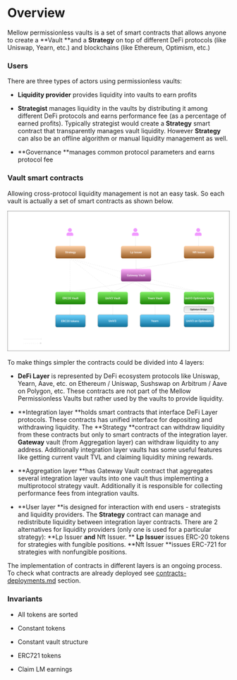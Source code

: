 # Overview

Mellow permissionless vaults is a set of smart contracts that allows anyone to create a **Vault **and a **Strategy** on top of different DeFi protocols (like Uniswap, Yearn, etc.) and blockchains (like Ethereum, Optimism, etc.)

### **Users**

There are three types of actors using permissionless vaults:

* **Liquidity provider** provides liquidity into vaults to earn profits

* **Strategist** manages liquidity in the vaults by distributing it among different DeFi protocols and earns performance fee (as a percentage of earned profits). Typically strategist would create a **Strategy** smart contract that transparently manages vault liquidity. However **Strategy** can also be an offline algorithm or manual liquidity management as well.

* **Governance **manages common protocol parameters and earns protocol fee

### **Vault smart contracts**

Allowing cross-protocol liquidity management is not an easy task. So each vault is actually a set of smart contracts as shown below.

![Smart contracts architecture (per vault view)](<../.gitbook/assets/Frame 1 (4).png>)

To make things simpler the contracts could be divided into 4 layers:

* **DeFi Layer** is represented by DeFi ecosystem protocols like Uniswap, Yearn, Aave, etc. on Ethereum / Uniswap, Sushswap on Arbitrum / Aave on Polygon, etc. These contracts are not part of the Mellow Permissionless Vaults but rather used by the vaults to provide liquidity.

* **Integration layer **holds smart contracts that interface DeFi Layer protocols. These contracts has unified interface for depositing and withdrawing liquidity. The **Strategy **contract can withdraw liquidity from these contracts but only to smart contracts of the integration layer. **Gateway** vault (from Aggregation layer) can withdraw liquidity to any address. Additionally integration layer vaults has some useful features like getting current vault TVL and claiming liquidity mining rewards.&#x20;

* **Aggregation layer **has Gateway Vault contract that aggregates several integration layer vaults into one vault thus implementing a multiprotocol strategy vault. Additionally it is responsible for collecting performance fees from integration vaults.

* **User layer **is designed for interaction with end users - strategists and liquidity providers. The **Strategy** contract can manage and redistribute liquidity between integration layer contracts. There are 2 alternatives for liquidity providers (only one is used for a particular strategy): **Lp Issuer **and** Nft Issuer. ** **Lp Issuer** issues ERC-20 tokens for strategies with fungible positions. **Nft Issuer **issues ERC-721 for strategies with nonfungible positions.

The implementation of contracts in different layers is an ongoing process. To check what contracts are already deployed see [contracts-deployments.md](contracts-deployments.md "mention") section.

### Invariants

* All tokens are sorted

* Constant tokens

* Constant vault structure

* ERC721 tokens

* Claim LM earnings
